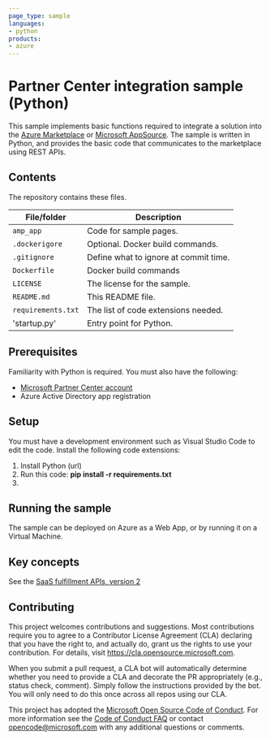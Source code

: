 ```yaml
---
page_type: sample
languages:
- python
products:
- azure
---
```


# Partner Center integration sample (Python)

<!-- 
Guidelines on README format: https://review.docs.microsoft.com/help/onboard/admin/samples/concepts/readme-template?branch=master

Guidance on onboarding samples to docs.microsoft.com/samples: https://review.docs.microsoft.com/help/onboard/admin/samples/process/onboarding?branch=master

Taxonomies for products and languages: https://review.docs.microsoft.com/new-hope/information-architecture/metadata/taxonomies?branch=master
-->

This sample implements basic functions required to integrate a solution into the [Azure Marketplace](https://azuremarketplace.microsoft.com) or [Microsoft AppSource](https://appsource.microsoft.com). The sample is written in Python, and provides the basic code that communicates to the marketplace using REST APIs.

## Contents

The repository contains these files.

| File/folder       | Description                                |
|-------------------|--------------------------------------------|
| `amp_app`         | Code for sample pages.                     |
| `.dockerigore`    | Optional. Docker build commands.           |
| `.gitignore`      | Define what to ignore at commit time.      |
| `Dockerfile  `    | Docker build commands                      |
| `LICENSE        ` | The license for the sample.               |
| `README.md`       | This README file.                          |
| `requirements.txt`| The list of code extensions needed.        |
| 'startup.py'       | Entry point for Python. |

## Prerequisites

Familiarity with Python is required. You must also have the following:

- [Microsoft Partner Center account](https://partner.microsoft.com/en-us/dashboard/home)
- Azure Active Directory app registration

## Setup

You must have a development environment such as Visual Studio Code to edit the code. Install the following code extensions:

1. Install Python (url)
2. Run this code: 
**pip install -r requirements.txt**
3. 

## Running the sample

The sample can be deployed on Azure as a Web App, or by running it on a Virtual Machine.  

## Key concepts

See the [SaaS fulfillment APIs, version 2](https://docs.microsoft.com/azure/marketplace/partner-center-portal/pc-saas-fulfillment-api-v2)

## Contributing

This project welcomes contributions and suggestions.  Most contributions require you to agree to a
Contributor License Agreement (CLA) declaring that you have the right to, and actually do, grant us
the rights to use your contribution. For details, visit https://cla.opensource.microsoft.com.

When you submit a pull request, a CLA bot will automatically determine whether you need to provide
a CLA and decorate the PR appropriately (e.g., status check, comment). Simply follow the instructions
provided by the bot. You will only need to do this once across all repos using our CLA.

This project has adopted the [Microsoft Open Source Code of Conduct](https://opensource.microsoft.com/codeofconduct/).
For more information see the [Code of Conduct FAQ](https://opensource.microsoft.com/codeofconduct/faq/) or
contact [opencode@microsoft.com](mailto:opencode@microsoft.com) with any additional questions or comments.